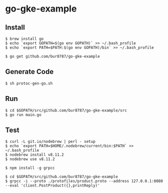 # go-gke-example

## Install

```
$ brew install go
$ echo `export GOPATH=$(go env GOPATH)` >> ~/.bash_profile
$ echo `export PATH=$PATH:$(go env GOPATH)/bin` >> ~/.bash_profile
```

```
$ go get github.com/bur8787/go-gke-example
```

## Generate Code

```
$ sh protoc-gen-go.sh
```

## Run

```
$ cd $GOPATH/src/github.com/bur8787/go-gke-example/src
$ go run main.go
```

## Test

```
$ curl -L git.io/nodebrew | perl - setup
$ echo `export PATH=$HOME/.nodebrew/current/bin:$PATH` >> ~/.bash_profile
$ nodebrew install v8.11.2
$ nodebrew use v8.11.2
```

```
$ npm install -g grpcc
```

```
$ cd $GOPATH/src/github.com/bur8787/go-gke-example
$ grpcc -i --proto ./protofiles/product.proto --address 127.0.0.1:8080 --eval 'client.PostProduct({},printReply)'
```

